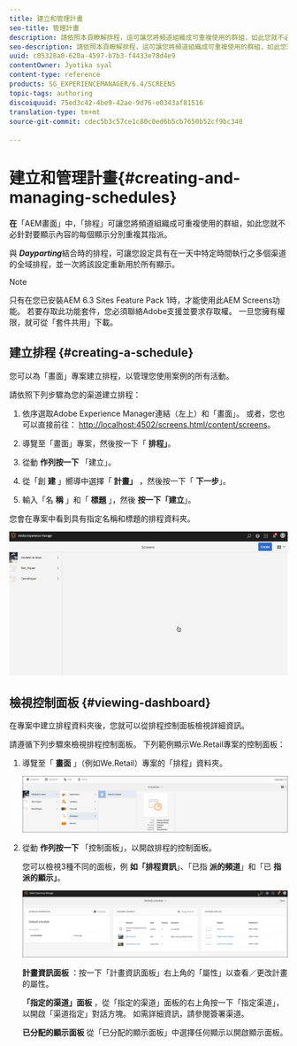 ```yaml
---
title: 建立和管理計畫
seo-title: 管理計畫
description: 請依照本頁瞭解排程，這可讓您將頻道組織成可重複使用的群組，如此您就不必針對要顯示內容的每個顯示分別重複其指派。
seo-description: 請依照本頁瞭解排程，這可讓您將頻道組織成可重複使用的群組，如此您就不必針對要顯示內容的每個顯示分別重複其指派。
uuid: c05328a0-620a-4597-b7b3-f4433e78d4e9
contentOwner: Jyotika syal
content-type: reference
products: SG_EXPERIENCEMANAGER/6.4/SCREENS
topic-tags: authoring
discoiquuid: 75ed3c42-4be9-42ae-9d76-e0343af81516
translation-type: tm+mt
source-git-commit: cdec5b3c57ce1c80c0ed6b5cb7650b52cf9bc340

---
```



# 建立和管理計畫{#creating-and-managing-schedules}

**在**「AEM畫面」中，「排程」可讓您將頻道組織成可重複使用的群組，如此您就不必針對要顯示內容的每個顯示分別重複其指派。

與 ***Dayparting***&#x200B;結合時的排程，可讓您設定具有在一天中特定時間執行之多個渠道的全域排程，並一次將該設定重新用於所有顯示。

>[!NOTE]
>
>只有在您已安裝AEM 6.3 Sites Feature Pack 1時，才能使用此AEM Screens功能。 若要存取此功能套件，您必須聯絡Adobe支援並要求存取權。 一旦您擁有權限，就可從「套件共用」下載。

## 建立排程 {#creating-a-schedule}

您可以為「畫面」專案建立排程，以管理您使用案例的所有活動。

請依照下列步驟為您的渠道建立排程：

1. 依序選取Adobe Experience Manager連結（左上）和「畫面」。 或者，您也可以直接前往： [http://localhost:4502/screens.html/content/screens](http://localhost:4502/screens.html/content/screens)。
1. 導覽至「畫面」專案，然後按一下「 **排程」**。
1. 從動 **作列按一下** 「建立」。
1. 從「創 **建** 」嚮導中選擇「 **計畫」** ，然後按一下「 **下一步**」。

1. 輸入「名 **稱** 」和「 **標題** 」，然後 **按一下「建立**」。

您會在專案中看到具有指定名稱和標題的排程資料夾。

![chlimage_1](assets/chlimage_1.gif)

## 檢視控制面板 {#viewing-dashboard}

在專案中建立排程資料夾後，您就可以從排程控制面板檢視詳細資訊。

請遵循下列步驟來檢視排程控制面板。 下列範例顯示We.Retail專案的控制面板：

1. 導覽至「 **畫面** 」（例如We.Retail）專案的「排程」資料夾。

   ![chlimage_1](assets/chlimage_1.png)

1. 從動 **作列按一下** 「控制面板」，以開啟排程的控制面板。

   您可以檢視3種不同的面板，例 **如「排程資訊**」、「已指 **派的頻道**」和「已 **指派的顯示」**。

   ![chlimage_1-1](assets/chlimage_1-1.png)

   **計畫資訊面板** ：按一下「計畫資訊面板」右上角的「屬性」以查看／更改計畫的屬性。

   **「指定的渠道」面板** ，從「指定的渠道」面板的右上角按一下「指定渠道」，以開啟「渠道指定」對話方塊。 如需詳細資訊，請參閱簽署渠道。

   **已分配的顯示面板** 從「已分配的顯示面板」中選擇任何顯示以開啟顯示面板。


